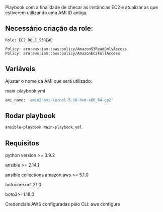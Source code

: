 
Playbook com a finalidade de checar as instâncias EC2 e atualizar as que estiverem utilizando uma AMI ID antiga.

## Necessário criação da role:

```
Role: EC2_ROLE_S3READ

Policy: arn:aws:iam::aws:policy/AmazonS3ReadOnlyAccess
Policy: arn:aws:iam::aws:policy/AmazonEC2FullAccess
```

## Variáveis

Ajustar o nome da AMI que será utilizado:

main-playbook.yml
```python
ami_name: 'amzn2-ami-kernel-5.10-hvm-x86_64-gp2'
```

## Rodar playbook

```bash
ansible-playbook main-playbook.yml

```

## Requisitos

python version >= 3.9.2

ansible >= 2.14.1

ansible collections amazon.aws >= 5.1.0

botocore>=1.21.0

boto3>=1.18.0

Credenciais AWS configuradas pelo CLI: aws configure